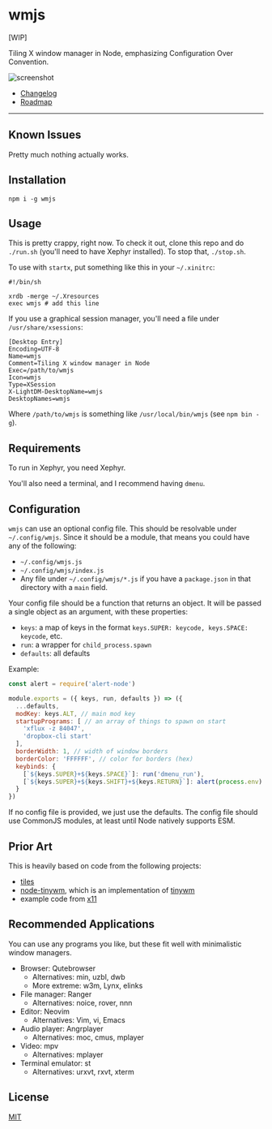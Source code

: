 # wmjs

[WIP]

Tiling X window manager in Node, emphasizing Configuration Over Convention.

![screenshot](http://zacanger.com/assets/wmjs.png)

* [Changelog](./CHANGES.md)
* [Roadmap](./TODO.md)

--------

## Known Issues

Pretty much nothing actually works.

## Installation

`npm i -g wmjs`

## Usage

This is pretty crappy, right now. To check it out, clone this repo and do
`./run.sh` (you'll need to have Xephyr installed). To stop that, `./stop.sh`.

To use with `startx`, put something like this in your `~/.xinitrc`:

```
#!/bin/sh

xrdb -merge ~/.Xresources
exec wmjs # add this line
```

If you use a graphical session manager, you'll need a file under
`/usr/share/xsessions`:

```
[Desktop Entry]
Encoding=UTF-8
Name=wmjs
Comment=Tiling X window manager in Node
Exec=/path/to/wmjs
Icon=wmjs
Type=XSession
X-LightDM-DesktopName=wmjs
DesktopNames=wmjs
```

Where `/path/to/wmjs` is something like `/usr/local/bin/wmjs` (see `npm bin -g`).

## Requirements

To run in Xephyr, you need Xephyr.

You'll also need a terminal, and I recommend having `dmenu`.

## Configuration

`wmjs` can use an optional config file. This should be resolvable under
`~/.config/wmjs`. Since it should be a module, that means you could have any of
the following:

* `~/.config/wmjs.js`
* `~/.config/wmjs/index.js`
* Any file under `~/.config/wmjs/*.js` if you have a `package.json` in that
  directory with a `main` field.

Your config file should be a function that returns an object. It will be passed
a single object as an argument, with these properties:

* `keys`: a map of keys in the format `keys.SUPER: keycode, keys.SPACE: keycode`, etc.
* `run`: a wrapper for `child_process.spawn`
* `defaults`: all defaults

Example:

```javascript
const alert = require('alert-node')

module.exports = ({ keys, run, defaults }) => ({
  ...defaults,
  modKey: keys.ALT, // main mod key
  startupPrograms: [ // an array of things to spawn on start
    'xflux -z 84047',
    'dropbox-cli start'
  ],
  borderWidth: 1, // width of window borders
  borderColor: 'FFFFFF', // color for borders (hex)
  keybinds: {
    [`${keys.SUPER}+${keys.SPACE}`]: run('dmenu_run'),
    [`${keys.SUPER}+${keys.SHIFT}+${keys.RETURN}`]: alert(process.env) // whatever
  }
})
```

If no config file is provided, we just use the defaults. The config file should
use CommonJS modules, at least until Node natively supports ESM.

## Prior Art

This is heavily based on code from the following projects:

* [tiles](https://github.com/dominictarr/tiles)
* [node-tinywm](https://github.com/Airblader/node-tinywm), which is an
  implementation of [tinywm](http://incise.org/tinywm.html)
* example code from [x11](https://github.com/sidorares/node-x11)

## Recommended Applications

You can use any programs you like, but these fit well with minimalistic window
managers.

* Browser: Qutebrowser
  * Alternatives: min, uzbl, dwb
  * More extreme: w3m, Lynx, elinks
* File manager: Ranger
  * Alternatives: noice, rover, nnn
* Editor: Neovim
  * Alternatives: Vim, vi, Emacs
* Audio player: Angrplayer
  * Alternatives: moc, cmus, mplayer
* Video: mpv
  * Alternatives: mplayer
* Terminal emulator: st
  * Alternatives: urxvt, rxvt, xterm

## License

[MIT](./LICENSE.md)
